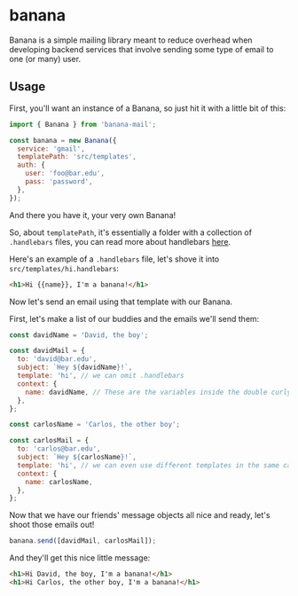 # banana

Banana is a simple mailing library meant to reduce overhead when developing backend services that involve sending some type of email to one (or many) user.

## Usage

First, you'll want an instance of a Banana, so just hit it with a little bit of this:
```javascript
import { Banana } from 'banana-mail';

const banana = new Banana({
  service: 'gmail',
  templatePath: 'src/templates',
  auth: {
    user: 'foo@bar.edu',
    pass: 'password',
  },
});
```

And there you have it, your very own Banana!

So, about `templatePath`, it's essentially a folder with a collection of `.handlebars` files, you can read more about handlebars [here](https://handlebarsjs.com/).

Here's an example of a `.handlebars` file, let's shove it into `src/templates/hi.handlebars`:

```html
<h1>Hi {{name}}, I'm a banana!</h1>
```

Now let's send an email using that template with our Banana.

First, let's make a list of our buddies and the emails we'll send them:
```javascript
const davidName = 'David, the boy';

const davidMail = {
  to: 'david@bar.edu',
  subject: `Hey ${davidName}!`,
  template: 'hi', // we can omit .handlebars
  context: {
    name: davidName, // These are the variables inside the double curly braces in our template!
  },
};

const carlosName = 'Carlos, the other boy';

const carlosMail = {
  to: 'carlos@bar.edu',
  subject: `Hey ${carlosName}!`,
  template: 'hi', // we can even use different templates in the same call!
  context: {
    name: carlosName,
  },
};
```

Now that we have our friends' message objects all nice and ready, let's shoot those emails out!
```javascript
banana.send([davidMail, carlosMail]);
```

And they'll get this nice little message:
```html
<h1>Hi David, the boy, I'm a banana!</h1>
<h1>Hi Carlos, the other boy, I'm a banana!</h1>
```
